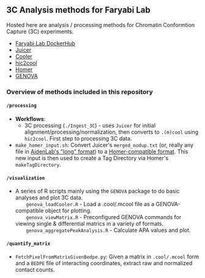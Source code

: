 ## 3C Analysis methods for Faryabi Lab
Hosted here are analysis / processing methods for Chromatin Conformtion Capture (3C) experiments.
* [Faryabi Lab DockerHub](https://hub.docker.com/)
* [Juicer](https://github.com/aidenlab/juicer)
* [Cooler](https://github.com/open2c/cooler)
* [hic2cool](https://github.com/4dn-dcic/hic2cool)
* [Homer](http://homer.ucsd.edu/homer/interactions/)
* [GENOVA](https://github.com/robinweide/GENOVA)

### Overview of methods included in this repository
#### `/processing`
* **Workflows**:
  * 3C processing (`./Ingest_3C`) - uses `Juicer` for initial alignment/processing/normalization, then converts to `.(m)cool` using `hic2cool`. First step to processing 3C data.
* `make_homer_input.sh`: Convert Juicer's `merged_nodup.txt` (or, really any file in [AidenLab's "long" format](https://github.com/aidenlab/juicer/wiki/Pre#long-format)) to a [Homer-compatible format](http://homer.ucsd.edu/homer/interactions/HiCtagDirectory.html). This new input is then used to create a Tag Directory via Homer's `makeTagDirectory`.
#### `/visualization`
* A series of R scripts mainly using the `GENOVA` package to do basic analyses and plot 3C data. \
&nbsp;&nbsp;&nbsp;&nbsp;&nbsp;&nbsp;  `genova_loadCooler.R` - Load a .cool/.mcool file as a GENOVA-compatible object for plotting. \
&nbsp;&nbsp;&nbsp;&nbsp;&nbsp;&nbsp; `genova_viewMatrix.R` - Preconfigured GENOVA commands for viewing single & differential matrics in a variety of formats. \
&nbsp;&nbsp;&nbsp;&nbsp;&nbsp;&nbsp; `genova_aggregatePeakAnalysis.R` - Calculate APA values and plot. 
#### `/quantify_matrix`
* `FetchPixelFromMatrixGivenBedpe.py`: Given a matrix in `.cool/.mcool` form and a `BEDPE` file of interacting coordinates, extract raw and normalized contact counts.

